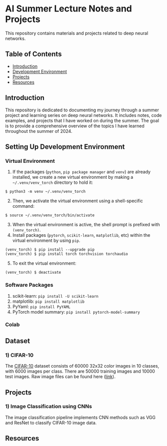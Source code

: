 # AI Summer Lecture Notes and Projects

This repository contains materials and projects related to deep neural networks. 

## Table of Contents

- [Introduction](#introduction)
- [Development Environment](#set_up)
- [Projects](#projects)
- [Resources](#resources)

## Introduction

This repository is dedicated to documenting my journey through a summer project and learning series on deep neural networks. It includes notes, code examples, and projects that I have worked on during the summer. The goal is to provide a comprehensive overview of the topics I have learned throughout the summer of 2024.

## Setting Up Development Environment

### Virtual Environment
1) If the packages (`python`, `pip package manager` and `venv`) are already installed, we create a new virtual environment by making a `~/.venv/venv_torch` directory to hold it:
```
$ python3 -m venv ~/.venv/venv_torch
```
2) Then, we activate the virtual environment using a shell-specific command:
```
$ source ~/.venv/venv_torch/bin/activate
```
3) When the virtual environment is active, the shell prompt is prefixed with `(venv_torch)`.
4) Install packages (`pytorch`, `scikit-learn`, `matplotlib`, etc) within the virtual environment by using `pip`.
```
(venv_torch) $ pip install --upgrade pip
(venv_torch) $ pip install torch torchvision torchaudio
```
5) To exit the virtual environment:
```
(venv_torch) $ deactivate
```

### Software Packages
1) scikit-learn: `pip install -U scikit-learn`
2) matplotlib: `pip install matplotlib`
3) PyYaml: `pip install PyYAML`
4) PyTorch model summary: `pip install pytorch-model-summary`


### Colab


## Dataset

### 1) CIFAR-10
The [CIFAR-10](https://www.cs.toronto.edu/~kriz/cifar.html) dataset consists of 60000 32x32 color images in 10 classes, with 6000 images per class. There are 50000 training images and 10000 test images. Raw image files can be found here ([link](https://www.kaggle.com/datasets/yiklunchow/cifar10raw)).

## Projects

### 1) Image Classification using CNNs

The image classification pipeline implements CNN methods such as VGG and ResNet to classify CIFAR-10 image data. 

## Resources

